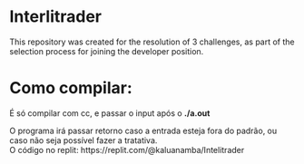 # Interlitrader
This repository was created for the resolution of 3 challenges, as part of the selection process for joining the developer position.

<h1>Como compilar: </h1>
<p>É só compilar com cc, e passar o input após o <strong>./a.out</strong></p>
<p>
O programa irá passar retorno caso a entrada esteja fora do padrão, ou caso não seja possível fazer a tratativa.</br>
O código no replit: https://replit.com/@kaluanamba/Intelitrader
</p>

